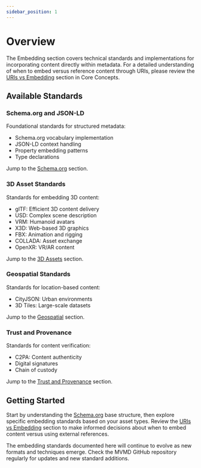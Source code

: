 ```yaml
---
sidebar_position: 1
---
```


# Overview

The Embedding section covers technical standards and implementations for incorporating content directly within metadata. For a detailed understanding of when to embed versus reference content through URIs, please review the [URIs vs Embedding](/concepts/uris-vs-embedding.md) section in Core Concepts.

## Available Standards

### Schema.org and JSON-LD
Foundational standards for structured metadata:
- Schema.org vocabulary implementation
- JSON-LD context handling
- Property embedding patterns
- Type declarations

Jump to the [Schema.org](./embedding/schema/schema-org.md) section.

### 3D Asset Standards
Standards for embedding 3D content:
- glTF: Efficient 3D content delivery
- USD: Complex scene description
- VRM: Humanoid avatars
- X3D: Web-based 3D graphics
- FBX: Animation and rigging
- COLLADA: Asset exchange
- OpenXR: VR/AR content

Jump to the [3D Assets](./embedding/3d-assets/) section.

### Geospatial Standards
Standards for location-based content:
- CityJSON: Urban environments
- 3D Tiles: Large-scale datasets

Jump to the [Geospatial](./embedding/geospatial/) section.

### Trust and Provenance
Standards for content verification:
- C2PA: Content authenticity
- Digital signatures
- Chain of custody

Jump to the [Trust and Provenance](./embedding/trust/) section.

## Getting Started

Start by understanding the [Schema.org](./embedding/schema/schema-org.md) base structure, then explore specific embedding standards based on your asset types. Review the [URIs vs Embedding](/concepts/uris-vs-embedding.md) section to make informed decisions about when to embed content versus using external references.

The embedding standards documented here will continue to evolve as new formats and techniques emerge. Check the MVMD GitHub repository regularly for updates and new standard additions.
